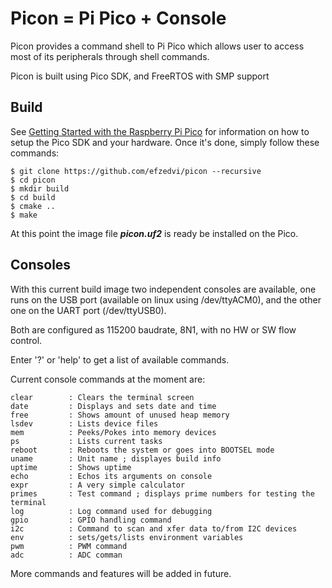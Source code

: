
# Picon = Pi Pico + Console

Picon provides a command shell to Pi Pico which allows user to access most of its peripherals through shell commands.

Picon is built using Pico SDK, and FreeRTOS with SMP support

## Build

See [Getting Started with the Raspberry Pi Pico](https://rptl.io/pico-get-started) for information on how to setup the Pico SDK and your
hardware. Once it's done, simply follow these commands:

	$ git clone https://github.com/efzedvi/picon --recursive
	$ cd picon
	$ mkdir build
	$ cd build
	$ cmake ..
	$ make

At this point the image file ***picon.uf2*** is ready be installed on the Pico.

## Consoles

With this current build image two independent consoles are available, one runs on the USB port (available on linux using /dev/ttyACM0), and the other one on the UART port (/dev/ttyUSB0).

Both are configured as 115200 baudrate, 8N1, with no HW or SW flow control.

Enter '?' or 'help' to get a list of available commands.

Current console commands at the moment are:


	clear        : Clears the terminal screen
	date         : Displays and sets date and time
	free         : Shows amount of unused heap memory
	lsdev        : Lists device files
	mem          : Peeks/Pokes into memory devices
	ps           : Lists current tasks
	reboot       : Reboots the system or goes into BOOTSEL mode
	uname        : Unit name ; displayes build info
	uptime       : Shows uptime
	echo         : Echos its arguments on console
	expr         : A very simple calculator
	primes       : Test command ; displays prime numbers for testing the terminal
	log          : Log command used for debugging
	gpio         : GPIO handling command
	i2c          : Command to scan and xfer data to/from I2C devices
	env          : sets/gets/lists environment variables
	pwm          : PWM command
	adc          : ADC comman


More commands and features will be added in future.


